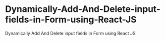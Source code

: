 # Dynamically-Add-And-Delete-input-fields-in-Form-using-React-JS
Dynamically Add And Delete input fields in Form using React JS
